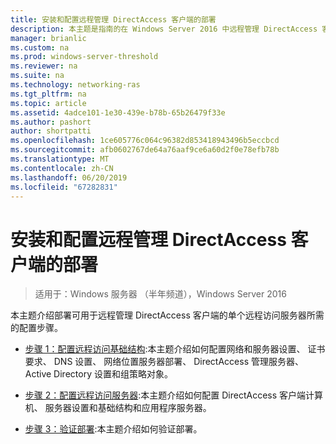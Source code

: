 ```yaml
---
title: 安装和配置远程管理 DirectAccess 客户端的部署
description: 本主题是指南的在 Windows Server 2016 中远程管理 DirectAccess 客户端的一部分。
manager: brianlic
ms.custom: na
ms.prod: windows-server-threshold
ms.reviewer: na
ms.suite: na
ms.technology: networking-ras
ms.tgt_pltfrm: na
ms.topic: article
ms.assetid: 4adce101-1e30-439e-b78b-65b26479f33e
ms.author: pashort
author: shortpatti
ms.openlocfilehash: 1ce605776c064c96382d853418943496b5eccbcd
ms.sourcegitcommit: afb0602767de64a76aaf9ce6a60d2f0e78efb78b
ms.translationtype: MT
ms.contentlocale: zh-CN
ms.lasthandoff: 06/20/2019
ms.locfileid: "67282831"
---
```

# <a name="install-and-configure-deployment-for-remote-management-of-directaccess-clients"></a>安装和配置远程管理 DirectAccess 客户端的部署

>适用于：Windows 服务器 （半年频道），Windows Server 2016

本主题介绍部署可用于远程管理 DirectAccess 客户端的单个远程访问服务器所需的配置步骤。  
  
-   [步骤 1：配置远程访问基础结构](Step-1-Configure-the-Remote-Access-Infrastructure.md):本主题介绍如何配置网络和服务器设置、 证书要求、 DNS 设置、 网络位置服务器部署、 DirectAccess 管理服务器、 Active Directory 设置和组策略对象。  
  
-   [步骤 2：配置远程访问服务器](Step-2-Configure-the-Remote-Access-Server.md):本主题介绍如何配置 DirectAccess 客户端计算机、 服务器设置和基础结构和应用程序服务器。  
  
-   [步骤 3：验证部署](Step-3-Verify-the-Deployment_2.md):本主题介绍如何验证部署。  
  



